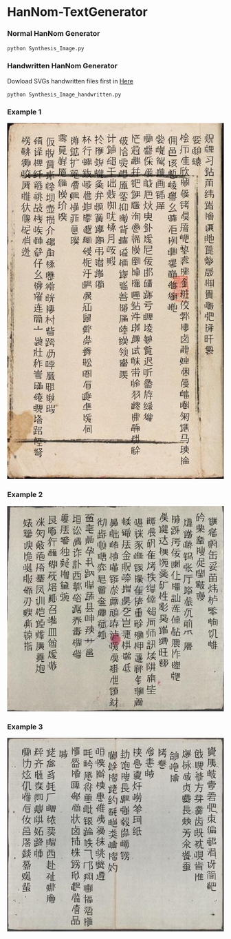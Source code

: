 # HanNom-TextGenerator
### Normal HanNom Generator
```
python Synthesis_Image.py
```
### Handwritten HanNom Generator
Dowload SVGs handwritten files first in [Here](https://drive.google.com/file/d/1hBOJ_paj17SCkcdnUtWmaZZbu35MmBjS/view?usp=sharing)
```
python Synthesis_Image_handwritten.py
```
### Example 1
![Image 1](result_samples/image_0000.jpg)

### Example 2
![Image 2](result_samples/image_0003.jpg)

### Example 3
![Image 3](result_samples/image_27294.jpg)
